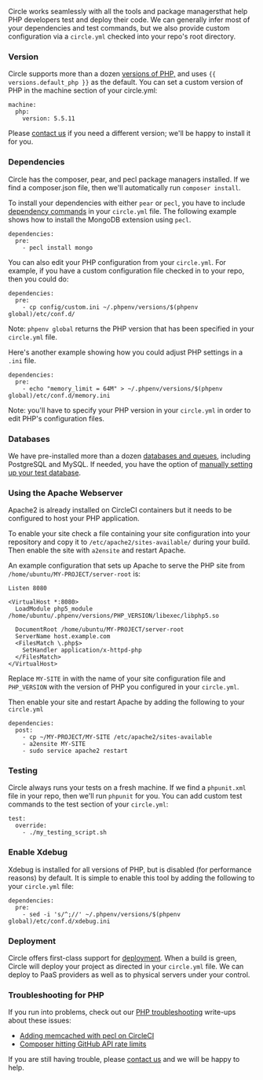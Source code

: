 Circle works seamlessly with all the tools and package managersthat
help PHP developers test and deploy their code. We can generally infer
most of your dependencies and test commands, but we also provide custom
configuration via a `circle.yml` checked into your repo's root directory.

### Version

Circle supports more than a dozen [versions of PHP,](/docs/environment#php)
and uses `{{ versions.default_php }}` as the default. You can set a custom
version of PHP in the machine section of your circle.yml:

```
machine:
  php:
    version: 5.5.11
```

Please [contact us](mailto:sayhi@circleci.com)
if you need a different version; we'll be happy to install it for you.

### Dependencies

Circle has the composer, pear, and pecl package managers installed.
If we find a composer.json file, then we'll automatically run `composer install`.

To install your dependencies with either `pear` or `pecl`,
you have to include [dependency commands](/docs/configuration#dependencies)
in your `circle.yml` file.
The following example shows how to install the MongoDB extension using `pecl`.

```
dependencies:
  pre:
    - pecl install mongo
```

You can also edit your PHP configuration from your `circle.yml`. For example, if you have a custom configuration file checked in to your repo, then you could do:

```
dependencies:
  pre:
    - cp config/custom.ini ~/.phpenv/versions/$(phpenv global)/etc/conf.d/
```

<span class='label label-info'>Note:</span>
`phpenv global` returns the PHP version that has been
specified in your `circle.yml` file.

Here's another example showing how you could adjust PHP settings in
a `.ini` file.

```
dependencies:
  pre:
    - echo "memory_limit = 64M" > ~/.phpenv/versions/$(phpenv global)/etc/conf.d/memory.ini
```

<span class='label label-info'>Note:</span>
you'll have to specify your PHP version in your `circle.yml` in order to edit PHP's configuration files.

### Databases

We have pre-installed more than a dozen
[databases and queues](/docs/environment#databases),
including PostgreSQL and MySQL. If needed, you have the option of
[manually setting up your test database](/docs/manually#dependencies).

### Using the Apache Webserver

Apache2 is already installed on CircleCI containers but it needs to be
configured to host your PHP application.

To enable your site check a file containing your site configuration into your
repository and copy it to `/etc/apache2/sites-available/` during
your build.
Then enable the site with `a2ensite` and restart Apache.

An example configuration that sets up Apache to serve the PHP site from
`/home/ubuntu/MY-PROJECT/server-root` is:

```
Listen 8080

<VirtualHost *:8080>
  LoadModule php5_module /home/ubuntu/.phpenv/versions/PHP_VERSION/libexec/libphp5.so

  DocumentRoot /home/ubuntu/MY-PROJECT/server-root
  ServerName host.example.com
  <FilesMatch \.php$>
    SetHandler application/x-httpd-php
  </FilesMatch>
</VirtualHost>
```

Replace `MY-SITE` in with the name of your site configuration
file and `PHP_VERSION` with the version of PHP you configured
in your `circle.yml`.

Then enable your site and restart Apache by adding the following to your `circle.yml`

```
dependencies:
  post:
    - cp ~/MY-PROJECT/MY-SITE /etc/apache2/sites-available
    - a2ensite MY-SITE
    - sudo service apache2 restart
```

### Testing

Circle always runs your tests on a fresh machine. If we find a `phpunit.xml` file in your repo, then we'll run `phpunit` for you. You can add custom test commands to the test section of your `circle.yml`:

```
test:
  override:
    - ./my_testing_script.sh
```

### Enable Xdebug

Xdebug is installed for all versions of PHP, but is disabled (for performance reasons) by
default. It is simple to enable this tool by adding the following to your
`circle.yml` file:

```
dependencies:
  pre:
    - sed -i 's/^;//' ~/.phpenv/versions/$(phpenv global)/etc/conf.d/xdebug.ini
```

### Deployment

Circle offers first-class support for [deployment](/docs/configuration#deployment).
When a build is green, Circle will deploy your project as directed
in your `circle.yml` file. We can deploy to PaaS providers as well as to
physical servers under your control.

### Troubleshooting for PHP

If you run into problems, check out our [PHP troubleshooting](/docs/troubleshooting-php)
write-ups about these issues:

*   [Adding memcached with pecl on CircleCI](/docs/php-memcached-compile-error)
*   [Composer hitting GitHub API rate limits](/docs/composer-api-rate-limit)

If you are still having trouble, please
[contact us](mailto:sayhi@circleci.com)
and we will be happy to help.
